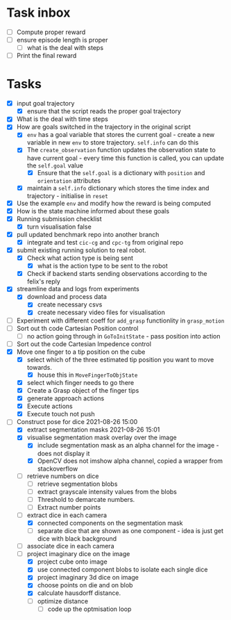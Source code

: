 # Task inbox
- [ ] Compute proper reward
- [ ] ensure episode length is proper
  - [ ] what is the deal with steps
- [ ] Print the final reward
# Tasks
- [X] input goal trajectory
  - [X] ensure that the script reads the proper goal trajectory
- [X] What is the deal with time steps
- [X] How are goals switched in the trajectory in the original script
  - [X] `env` has a goal variable that stores the current goal - create a new
    variable in new `env` to store trajectory. `self.info` can do this
  - [X] The `create_observation` function updates the observation state to have
    current goal - every time this function is called, you can update the
    `self.goal` value
    - [X] Ensure that the `self.goal` is a dictionary with `position` and
      `orientation` attributes
  - [X] maintain a `self.info` dictionary which stores the time index and
    trajectory - initialise in `reset`
- [X] Use the example `env` and modify how the reward is being computed
- [X] How is the state machine informed about these goals
- [X] Running submission checklist
  - [X] turn visualisation false
- [X] pull updated benchmark repo into another branch
  - [X] integrate and test `cic-cg` and `cpc-tg` from original repo
- [X] submit existing running solution to real robot.
  - [X] Check what action type is being sent
    - [X] what is the action type to be sent to the robot
  - [X] Check if backend starts sending observations according to the felix's
    reply
- [X] streamline data and logs from experiments
  - [X] download and process data
    - [X] create necessary csvs
    - [X] create necessary video files for visualisation
- [ ] Experiment with different coeff for `add_grasp` functionlity in
  `grasp_motion`
- [ ] Sort out th code Cartesian Position control
    - [ ] no action going through in `GoToInitState` - pass position into
      action
- [ ] Sort out the code Cartesian Impedence control
- [X] Move one finger to a tip position on the cube
  - [X] select which of the three estimated tip position you want to move
    towards.
    - [X] house this in `MoveFingerToObjState` 
  - [X] select which finger needs to go there
  - [X] Create a Grasp object of the finger tips
  - [X] generate approach actions
  - [X] Execute actions
  - [X] Execute touch not push
- [ ] Construct pose for dice 2021-08-26 15:00
  - [X] extract segmentation masks 2021-08-26 15:01
  - [X] visualise segmentation mask overlay over the image
    - [X] include segmentation mask as an alpha channel for the image - does not display it
    - [X] OpenCV does not imshow alpha channel, copied a wrapper from stackoverflow
  - [ ] retrieve numbers on dice
    - [ ] retrieve segmentation blobs
    - [ ] extract grayscale intensity values from the blobs
    - [ ] Threshold to demarcate numbers.
    - [ ] Extract number points
  - [ ] extract dice in each camera
    - [X] connected components on the segmentation mask
    - [ ] separate dice that are shown as one component - idea is just get dice with black background
  - [ ] associate dice in each camera
  - [ ] project imaginary dice on the image
    - [X] project cube onto image
    - [X] use connected component blobs to isolate each single dice
    - [X] project imaginary 3d dice on image
    - [X] choose points on die and on blob
    - [X] calculate hausdorff distance.
    - [ ] optimize distance
      - [ ] code up the optmisation loop
